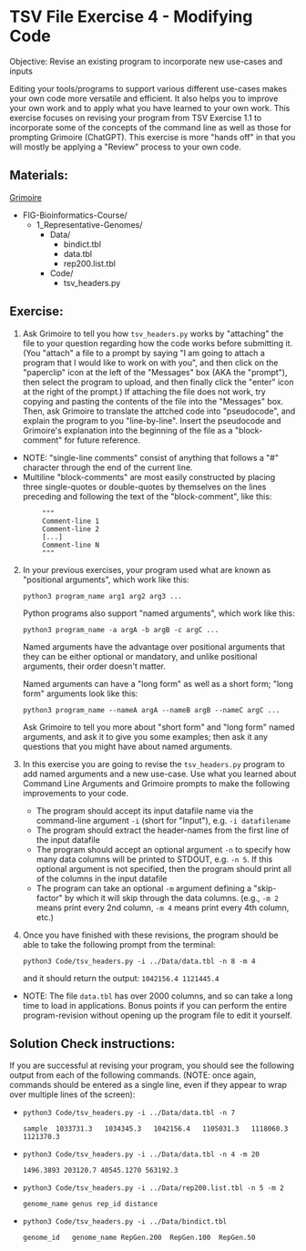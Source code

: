 # TSV File Exercise 4 - Modifying Code

Objective: Revise an existing program to incorporate new use-cases and inputs

Editing your tools/programs to support various different use-cases makes your own code more versatile and efficient. It also helps you to improve your own work and to apply what you have learned to your own work. This exercise focuses on revising your program from TSV Exercise 1.1 to incorporate some of the concepts of the command line as well as those for prompting Grimoire (ChatGPT). This exercise is more "hands off" in that you will mostly be applying a "Review" process to your own code.

## Materials: 
[Grimoire](https://chat.openai.com/g/g-n7Rs0IK86-grimoire)

* FIG-Bioinformatics-Course/
    * 1_Representative-Genomes/
        * Data/
            * bindict.tbl
            * data.tbl
            * rep200.list.tbl
        * Code/
            * tsv_headers.py


## Exercise: 

1. Ask Grimoire to tell you how `tsv_headers.py` works by "attaching" the file to your question regarding how the code works before submitting it. (You "attach" a file to a prompt by saying "I am going to attach a program that I would like to work on with you", and then click on the "paperclip" icon at the left of the "Messages" box (AKA the "prompt"), then select the program to upload, and then finally click the "enter" icon at the right of the prompt.) If attaching the file does not work, try copying and pasting the contents of the file into the "Messages" box. Then, ask Grimoire to translate the attched code into "pseudocode", and explain the program to you "line-by-line". Insert the pseudocode and Grimoire's explanation into the beginning of the file as a "block-comment" for future reference.
* NOTE: "single-line comments" consist of anything that follows a "#" character through the end of the current line.
* Multiline "block-comments" are most easily constructed by placing three single-quotes or double-quotes by themselves on the lines preceding and following the text of the "block-comment", like this:
```
        """
        Comment-line 1
        Comment-line 2
        [...]
        Comment-line N
        """
```

2. In your previous exercises, your program used what are known as "positional arguments", which work like this:

    ``` python3 program_name arg1 arg2 arg3 ... ```

    Python programs also support "named arguments", which work like this:

    ``` python3 program_name -a argA -b argB -c argC ... ```

    Named arguments have the advantage over positional arguments that they can be either optional or mandatory, and unlike positional arguments, their order doesn't matter.

    Named arguments can have a "long form" as well as a short form; "long form" arguments look like this:
    
    ``` python3 program_name --nameA argA --nameB argB --nameC argC ... ```

    Ask Grimoire to tell you more about "short form" and "long form" named arguments, and ask it to give you some examples; then ask it any questions that you might have about named arguments.


3. In this exercise you are going to revise the `tsv_headers.py` program to add named arguments and a new use-case. Use what you learned about Command Line Arguments and Grimoire prompts to make the following improvements to your code. 
    * The program should accept its input datafile name via the command-line argument `-i` (short for "Input"), e.g. `-i datafilename`
    * The program should extract the header-names from the first line of the input datafile
    * The program should accept an optional argument `-n` to specify how many data columns will be printed to STDOUT, e.g. `-n 5`. If this optional argument is not specified, then the program should print all of the columns in the input datafile
    * The program can take an optional `-m` argument defining a "skip-factor" by which it will skip through the data columns. (e.g., `-m 2` means print every 2nd column, `-m 4` means print every 4th column, etc.)
    
3. Once you have finished with these revisions, the program should be able to take the following prompt from the terminal:
    
    ``` python3 Code/tsv_headers.py -i ../Data/data.tbl -n 8 -m 4 ```
    
    and it should return the output:
    ``` 1042156.4 1121445.4 ```
* NOTE: The file `data.tbl` has over 2000 columns, and so can take a long time to load in applications. Bonus points if you can perform the entire program-revision without opening up the program file to edit it yourself.

## Solution Check instructions:
If you are successful at revising your program, you should see the following output from each of the following commands. (NOTE: once again, commands should be entered as a single line, even if they appear to wrap over multiple lines of the screen):

* ``` python3 Code/tsv_headers.py -i ../Data/data.tbl -n 7 ```

    ``` sample	1033731.3	1034345.3	1042156.4	1105031.3	1118060.3	1121370.3 ```

* ``` python3 Code/tsv_headers.py -i ../Data/data.tbl -n 4 -m 20 ```

    ``` 1496.3893 203120.7 40545.1270 563192.3 ```

* ``` python3 Code/tsv_headers.py -i ../Data/rep200.list.tbl -n 5 -m 2 ```

    ``` genome_name genus rep_id distance ```

* ``` python3 Code/tsv_headers.py -i ../Data/bindict.tbl ```

    ``` genome_id	genome_name	RepGen.200	RepGen.100	RepGen.50 ```
